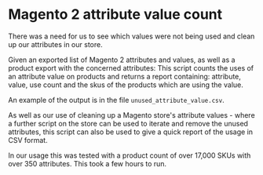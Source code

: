 # Magento 2 attribute value count
There was a need for us to see which values were not being used and clean up our attributes in our store.

Given an exported list of Magento 2 attributes and values, as well as a product export with the concerned attributes:
This script counts the uses of an attribute value on products and returns a report containing: attribute, value, use count and the skus of the products which are using the value.

An example of the output is in the file `unused_attribute_value.csv`.

As well as our use of cleaning up a Magento store's attribute values - where a further script on the store can be used to iterate and remove the unused attributes, this script can also be used to give a quick report of the usage in CSV format.

In our usage this was tested with a product count of over 17,000 SKUs with over 350 attributes. This took a few hours to run.
